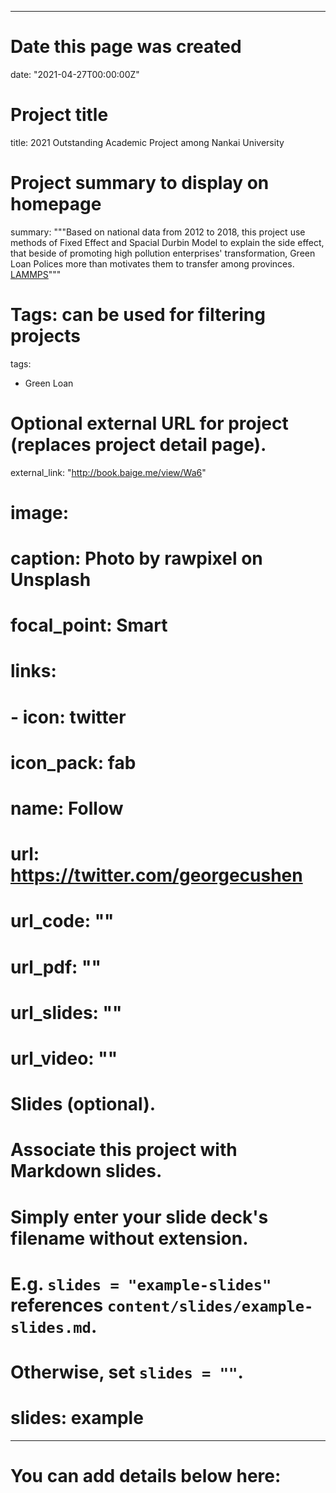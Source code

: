 
---
# Date this page was created
date: "2021-04-27T00:00:00Z"

# Project title
title: 2021 Outstanding Academic Project among Nankai University

# Project summary to display on homepage
summary: """Based on national data from 2012 to 2018, this project use methods of Fixed Effect and Spacial Durbin Model to explain the side effect, that beside of promoting high pollution enterprises' transformation, Green Loan Polices more than motivates them to transfer among provinces. [LAMMPS](http://book.baige.me/view/Wa6)"""

# Tags: can be used for filtering projects
tags:
- Green Loan

# Optional external URL for project (replaces project detail page).
external_link: "http://book.baige.me/view/Wa6"

# image:
  # caption: Photo by rawpixel on Unsplash
  # focal_point: Smart

# links:
# - icon: twitter
  # icon_pack: fab
  # name: Follow
  # url: https://twitter.com/georgecushen
# url_code: ""
# url_pdf: ""
# url_slides: ""
# url_video: ""

# Slides (optional).
#   Associate this project with Markdown slides.
#   Simply enter your slide deck's filename without extension.
#   E.g. `slides = "example-slides"` references `content/slides/example-slides.md`.
#   Otherwise, set `slides = ""`.
# slides: example
---

# You can add details below here:
